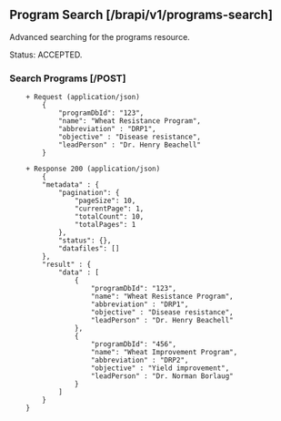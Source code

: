 ## Program Search [/brapi/v1/programs-search]
Advanced searching for the programs resource.

Status: ACCEPTED.

### Search Programs [/POST]

        + Request (application/json)
            {
                "programDbId": "123",
                "name": "Wheat Resistance Program",
                "abbreviation" : "DRP1",
                "objective" : "Disease resistance",
                "leadPerson" : "Dr. Henry Beachell"
            } 
        
        + Response 200 (application/json)
            {
            "metadata" : {
                "pagination": {
                    "pageSize": 10,
                    "currentPage": 1,
                    "totalCount": 10,
                    "totalPages": 1
                },
                "status": {},
                "datafiles": []
            },
            "result" : {
                "data" : [
                    {
                        "programDbId": "123",
                        "name": "Wheat Resistance Program",
                        "abbreviation" : "DRP1",
                        "objective" : "Disease resistance",
                        "leadPerson" : "Dr. Henry Beachell"
                    },
                    {
                        "programDbId": "456",
                        "name": "Wheat Improvement Program",
                        "abbreviation" : "DRP2",
                        "objective" : "Yield improvement",
                        "leadPerson" : "Dr. Norman Borlaug"
                    }
                ]
            }
        }
